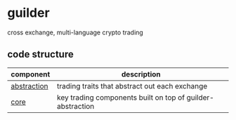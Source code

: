 # guilder
cross exchange, multi-language crypto trading


## code structure

| component                              | description                                                 |
| -------------------------------------- | ----------------------------------------------------------- |
| [abstraction](./abstraction/README.md) | trading traits that abstract out each exchange              |
| [core](./core/README.md)               | key trading components built on top of  guilder-abstraction |
